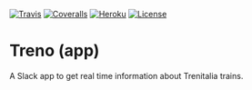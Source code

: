 [![Travis](https://img.shields.io/travis/com/avalloneandrea/treno-app.svg)](https://travis-ci.com/avalloneandrea/treno-app)
[![Coveralls](https://img.shields.io/coveralls/github/avalloneandrea/treno-app.svg)](https://coveralls.io/github/avalloneandrea/treno-app)
[![Heroku](https://img.shields.io/badge/deploy-active-brightgreen.svg)](https://github.com/avalloneandrea/treno-app/deployments)
[![License](https://img.shields.io/github/license/avalloneandrea/treno-app.svg?color=bright)](https://github.com/avalloneandrea/treno-app/blob/master/LICENSE)

# Treno (app)

A Slack app to get real time information about Trenitalia trains.
